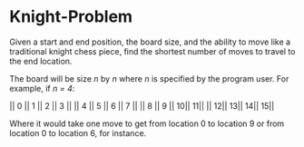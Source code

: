 # Knight-Problem
Given a start and end position, the board size, and the ability to move like a traditional knight chess piece, find the shortest number of moves to travel to the end location.

The board will be size <i>n</i> by <i>n</i> where <i>n</i> is specified by the program user. For example, if <i>n = 4</i>:

|| 0 || 1 || 2 || 3 ||
|| 4 || 5 || 6 || 7 ||
|| 8 || 9 || 10|| 11||
|| 12|| 13|| 14|| 15||

Where it would take one move to get from location 0 to location 9 or from location 0 to location 6, for instance.
